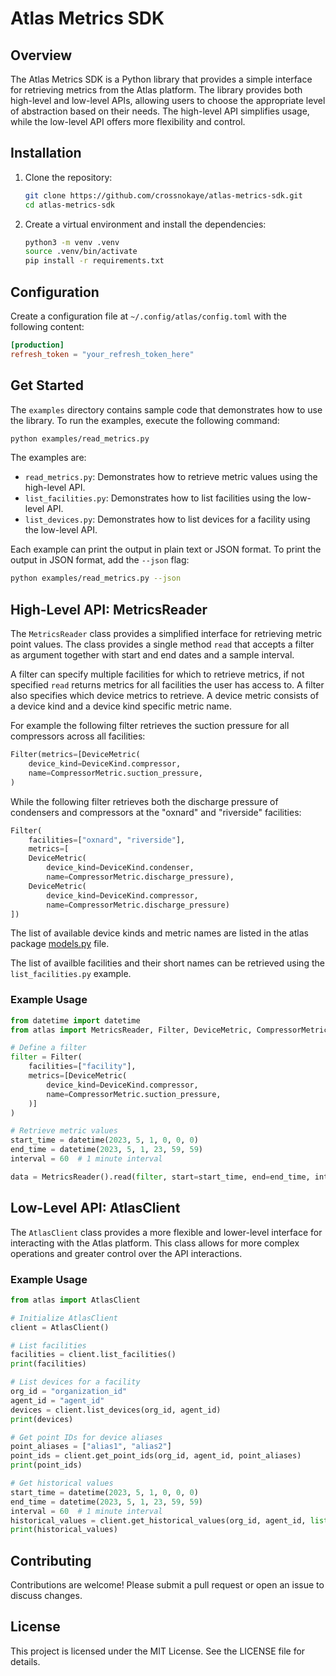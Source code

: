 # Atlas Metrics SDK

## Overview

The Atlas Metrics SDK is a Python library that provides a simple interface for
retrieving metrics from the Atlas platform.  The library provides both
high-level and low-level APIs, allowing users to choose the appropriate level of
abstraction based on their needs. The high-level API simplifies usage, while the
low-level API offers more flexibility and control.

## Installation

1. Clone the repository:

    ```bash
    git clone https://github.com/crossnokaye/atlas-metrics-sdk.git
    cd atlas-metrics-sdk
    ```

2. Create a virtual environment and install the dependencies:

    ```bash
    python3 -m venv .venv
    source .venv/bin/activate
    pip install -r requirements.txt
    ```

## Configuration

Create a configuration file at `~/.config/atlas/config.toml` with the following
content:

```toml
[production]
refresh_token = "your_refresh_token_here"
```

## Get Started

The `examples` directory contains sample code that demonstrates how to use the
library. To run the examples, execute the following command:

```bash
python examples/read_metrics.py
```

The examples are:

- `read_metrics.py`: Demonstrates how to retrieve metric values using the high-level API.
- `list_facilities.py`: Demonstrates how to list facilities using the low-level API.
- `list_devices.py`: Demonstrates how to list devices for a facility using the low-level API.

Each example can print the output in plain text or JSON format. To print the output in JSON format, add the `--json` flag:

```bash
python examples/read_metrics.py --json
```

## High-Level API: MetricsReader

The `MetricsReader` class provides a simplified interface for retrieving metric point values.
The class provides a single method `read` that accepts a filter as argument together with
start and end dates and a sample interval.

A filter can specify multiple facilities for which to retrieve metrics, if not specified
`read` returns metrics for all facilities the user has access to. A filter also specifies
which device metrics to retrieve. A device metric consists of a device kind and a device
kind specific metric name.

For example the following filter retrieves the suction pressure for all compressors across
all facilities:

```python
Filter(metrics=[DeviceMetric(
    device_kind=DeviceKind.compressor,
    name=CompressorMetric.suction_pressure,
)
```

While the following filter retrieves both the discharge pressure of condensers and
compressors at the "oxnard" and "riverside" facilities:

```python
Filter(
    facilities=["oxnard", "riverside"],
    metrics=[
    DeviceMetric(
        device_kind=DeviceKind.condenser,
        name=CompressorMetric.discharge_pressure),
    DeviceMetric(
        device_kind=DeviceKind.compressor,
        name=CompressorMetric.discharge_pressure)
])

```

The list of available device kinds and metric names are listed in the atlas package
[models.py](atlas/models.py) file.

The list of availble facilities and their short names can be retrieved using the 
`list_facilities.py` example.

### Example Usage

```python
from datetime import datetime
from atlas import MetricsReader, Filter, DeviceMetric, CompressorMetric, DeviceKind

# Define a filter
filter = Filter(
    facilities=["facility"],
    metrics=[DeviceMetric(
        device_kind=DeviceKind.compressor,
        name=CompressorMetric.suction_pressure,
    )]
)

# Retrieve metric values
start_time = datetime(2023, 5, 1, 0, 0, 0)
end_time = datetime(2023, 5, 1, 23, 59, 59)
interval = 60  # 1 minute interval

data = MetricsReader().read(filter, start=start_time, end=end_time, interval=interval)
```

## Low-Level API: AtlasClient

The `AtlasClient` class provides a more flexible and lower-level interface for
interacting with the Atlas platform. This class allows for more complex
operations and greater control over the API interactions.

### Example Usage

```Python
from atlas import AtlasClient

# Initialize AtlasClient
client = AtlasClient()

# List facilities
facilities = client.list_facilities()
print(facilities)

# List devices for a facility
org_id = "organization_id"
agent_id = "agent_id"
devices = client.list_devices(org_id, agent_id)
print(devices)

# Get point IDs for device aliases
point_aliases = ["alias1", "alias2"]
point_ids = client.get_point_ids(org_id, agent_id, point_aliases)
print(point_ids)

# Get historical values
start_time = datetime(2023, 5, 1, 0, 0, 0)
end_time = datetime(2023, 5, 1, 23, 59, 59)
interval = 60  # 1 minute interval
historical_values = client.get_historical_values(org_id, agent_id, list(point_ids.values()), start=start_time, end=end_time, interval=interval)
print(historical_values)
```

## Contributing

Contributions are welcome! Please submit a pull request or open an issue to discuss changes.

## License

This project is licensed under the MIT License. See the LICENSE file for details.
